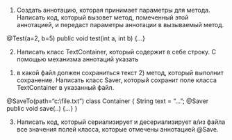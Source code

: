 1. Создать аннотацию, которая принимает параметры для метода. Написать код, который вызовет метод, 
помеченный этой аннотацией, и передаст параметры аннотации в вызываемый метод.

@Test(a=2, b=5)
public void test(int a, int b) {…}

2. Написать класс TextContainer, который содержит в себе строку. С помощью механизма аннотаций указать 
1) в какой файл должен сохраниться текст 2) метод, который выполнит сохранение. Написать класс Saver, 
который сохранит поле класса TextContainer в указанный файл.

@SaveTo(path=“c:\\file.txt”)
class Container {
  String text = “…”;
  @Saver
  public void save(..) {…}
} 

3. Написать код, который сериализирует и десериализирует в/из файла все значения полей класса, которые 
отмечены аннотацией @Save.
